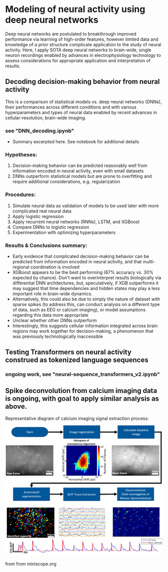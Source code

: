 # Modeling of neural activity using deep neural networks
Deep neural networks are postulated to breakthrough improved performance via learning of high-order features, however limited data and knowledge of _a prior_ structure complicate application to the study of neural activity. Here, I apply SOTA deep neural networks to brain-wide, single neuron recordings enabled by advances in electrophysiology technology to assess considerations for appropriate application and interpretation of results. 

## Decoding decision-making behavior from neural activity

This is a comparison of statistical models vs. deep neural networks (DNNs), their performances across different conditions and with various hyperparameters and types of neural data enabled by recent advances in cellular-resolution, brain-wide imaging.
### see "DNN_decoding.ipynb"
- Summary excerpted here. See notebook for additional details

### Hypotheses:
1. Decision-making behavior can be predicted reasonably well from information encoded in neural activity, even with small datasets
2. DNNs outperform statistical models but are prone to overfitting and require additional considerations, e.g. regularization

### Procedures:
1. Simulate neural data as validation of models to be used later with more complicated real neural data
2. Apply logistic regression
3. Apply recurrent neural networks (RNNs), LSTM, and XGBoost
4. Compare DNNs to logistic regression
5. Experimentation with optimizing hyperparameters

### Results & Conclusions summary:
- Early evidence that complicated decision-making behavior can be predicted from information encoded in neural activity, and that multi-regional coordination is involved
- XGBoost appears to be the best performing (67% accuracy vs. 30% expected by chance). Don't want to overinterpret results biologically via differential DNN architectures, but, speculatively, if XGB outperforms it may suggest that time dependencies and hidden states may play a less important role in brain-wide dynamics.
- Alternatively, this could also be due to simply the nature of dataset with sparse spikes (to address this, can conduct analysis on a different type of data, such as EEG or calcium imaging), or model assumptions regarding this data more appropriate
- Unclear whether other DNNs outperform
- Interestingly, this suggests cellular information integrated across brain regions may work together for decision-making, a phenomenon that was previously technologically inaccessible

## Testing Transformers on neural activity construed as tokenized language sequences
### ongoing work, see "neural-sequence_transformers_v2.ipynb"


## Spike deconvolution from calcium imaging data is ongoing, with goal to apply similar analysis as above.
Representative diagram of calcium imaging signal extraction process:

<p align="center">
<img src="diagrams/ms_analysis_overview.png">
</p> 
from from miniscope.org